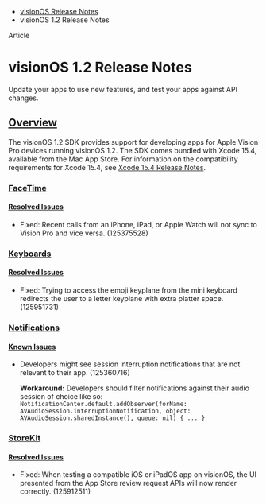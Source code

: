 - [visionOS Release Notes](https://developer.apple.com/documentation/visionos-release-notes)
- visionOS 1.2 Release Notes

Article

# visionOS 1.2 Release Notes

Update your apps to use new features, and test your apps against API changes.

## [Overview](https://developer.apple.com/documentation/visionos-release-notes/visionos-1_2-release-notes#Overview)

The visionOS 1.2 SDK provides support for developing apps for Apple Vision Pro devices running visionOS 1.2. The SDK comes bundled with Xcode 15.4, available from the Mac App Store. For information on the compatibility requirements for Xcode 15.4, see [Xcode 15.4 Release Notes](https://developer.apple.com/documentation/Xcode-Release-Notes/xcode-15_4-release-notes).

### [FaceTime](https://developer.apple.com/documentation/visionos-release-notes/visionos-1_2-release-notes#FaceTime)

#### [Resolved Issues](https://developer.apple.com/documentation/visionos-release-notes/visionos-1_2-release-notes#Resolved-Issues)

- Fixed: Recent calls from an iPhone, iPad, or Apple Watch will not sync to Vision Pro and vice versa. (125375528)

### [Keyboards](https://developer.apple.com/documentation/visionos-release-notes/visionos-1_2-release-notes#Keyboards)

#### [Resolved Issues](https://developer.apple.com/documentation/visionos-release-notes/visionos-1_2-release-notes#Resolved-Issues)

- Fixed: Trying to access the emoji keyplane from the mini keyboard redirects the user to a letter keyplane with extra platter space. (125951731)

### [Notifications](https://developer.apple.com/documentation/visionos-release-notes/visionos-1_2-release-notes#Notifications)

#### [Known Issues](https://developer.apple.com/documentation/visionos-release-notes/visionos-1_2-release-notes#Known-Issues)

- Developers might see session interruption notifications that are not relevant to their app. (125360716)

  **Workaround:** Developers should filter notifications against their audio session of choice like so: `NotificationCenter.default.addObserver(forName: AVAudioSession.interruptionNotification, object: AVAudioSession.sharedInstance(), queue: nil) { ... }`

### [StoreKit](https://developer.apple.com/documentation/visionos-release-notes/visionos-1_2-release-notes#StoreKit)

#### [Resolved Issues](https://developer.apple.com/documentation/visionos-release-notes/visionos-1_2-release-notes#Resolved-Issues)

- Fixed: When testing a compatible iOS or iPadOS app on visionOS, the UI presented from the App Store review request APIs will now render correctly. (125912511)
